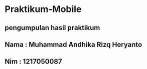 # Praktikum-Mobile
## pengumpulan hasil praktikum
## Nama : Muhammad Andhika Rizq Heryanto
## Nim : 1217050087
